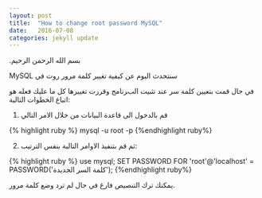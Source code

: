 ```yaml
---
layout: post
title:  "How to change root password MySQL"
date:   2016-07-08 
categories: jekyll update
---
```

.ﺑﺴﻢ اﻟﻠﻪ اﻟﺮﺣﻤﻦ اﻟﺮﺣﻴﻢ

MySQL ﺳﻨﺘﺤﺪﺙ اﻟﻴﻮﻡ ﻋﻦ ﻛﻴﻔﻴﺔ ﺗﻐﻴﻴﺮ ﻛﻠﻤﺔ ﻣﺮﻭﺭ ﺭﻭﺕ ﻓﻲ

ﻓﻲ ﺣﺎﻝ ﻗﻤﺖ ﺑﺘﻌﻴﻴﻦ ﻛﻠﻤﺔ ﺳﺮ ﻋﻨﺪ ﺗﺜﺒﻴﺖ البﺮﻧﺎﻣﺞ ﻭﻗﺮﺭﺕ ﺗﻐﻴﻴﺮﻫﺎ ﻛﻞ ﻣﺎ ﻋﻠﻴﻚ ﻓﻌﻠﻪ ﻫﻮ اﺗﺒﺎﻉ اﻟﺨﻄﻮاﺕ اﻟﺘﺎﻟﻴﺔ:

1) قم بالدخول الى قاعدة البيانات من خلال الامر التالي

{% highlight ruby %}
mysql -u root -p
{%endhighlight ruby%}

2) ثم قم بتنفيذ الاوامر التالية بنفس الترتيب:

{% highlight ruby %}
use mysql;
SET PASSWORD FOR 'root'@'localhost' = PASSWORD('كلمة السر الجديدة');
{%endhighlight ruby%}

يمكنك ترك التنصيص فارغ في حال لم ترد وضع كلمة مرور.